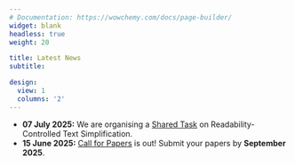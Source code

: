 ```yaml
---
# Documentation: https://wowchemy.com/docs/page-builder/
widget: blank
headless: true
weight: 20

title: Latest News
subtitle:

design:
  view: 1
  columns: '2'
---
```

 <!-- - **08 November 2024:** Proceedings of TSAR 2024 are now available in the [ACL Anthology](https://aclanthology.org/volumes/2024.tsar-1/).
- **01 October 2024:** If you have paper accepted to **Findings of any \*ACL conference this year** that could be relevant to our workshop, and it has not been presented before, you now have a chance! If interested, please fill in this form: https://forms.gle/JHifd19qugVEJCho7.
- **30 September 2024:** Check the instructions for [Camera Ready](../camera-ready/) versions of accepted papers. 
- **05 September 2024:** Submission **Deadline Extended!** You now have until **September 09 (AoE)** to send your paper. 
- **26 August 2024:** Submissions can now be made via [START](https://softconf.com/emnlp2024/TSAR2024/).
- **09 July 2024:** You can now request an [Invitation Letter](https://2024.emnlp.org/participants/#invitation-letters) to apply for a visa to attend the workshop. -->
- **07 July 2025:** We are organising a [Shared Task](../shared-task/) on Readability-Controlled Text Simplification.
- **15 June 2025:** [Call for Papers](../cfp/) is out! Submit your papers by **September 2025**.
